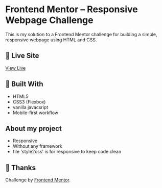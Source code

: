 
# Frontend Mentor – Responsive Webpage Challenge

This is my solution to a Frontend Mentor challenge for building a simple, responsive webpage using HTML and CSS.

## 🚀 Live Site

[View Live](https://your-live-site-link.com)

## 🔧 Built With

* HTML5
* CSS3 (Flexbox)
* vanilla javacsript
* Mobile-first workflow
## About my project


* Responsive
* Without any framework
* file 'style2css'  is for responsive to keep code clean

## 🙌 Thanks

Challenge by [Frontend Mentor](https://www.frontendmentor.io/).


